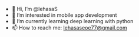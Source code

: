 - 👋 Hi, I’m @lehasaS
- 👀 I’m interested in mobile app development
- 🌱 I’m currently learning deep learning with python
- 📫 How to reach me: lehasaseoe77@gmail.com
<!---
lehasaS/lehasaS is a ✨ special ✨ repository because its `README.md` (this file) appears on your GitHub profile.
You can click the Preview link to take a look at your changes.
--->
